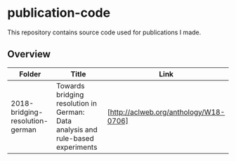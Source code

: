 # publication-code
This repository contains source code used for publications I made.

## Overview

| Folder | Title | Link |
| --- | --- | --- |
| 2018-bridging-resolution-german | Towards bridging resolution in German: Data analysis and rule-based experiments | [http://aclweb.org/anthology/W18-0706] |


